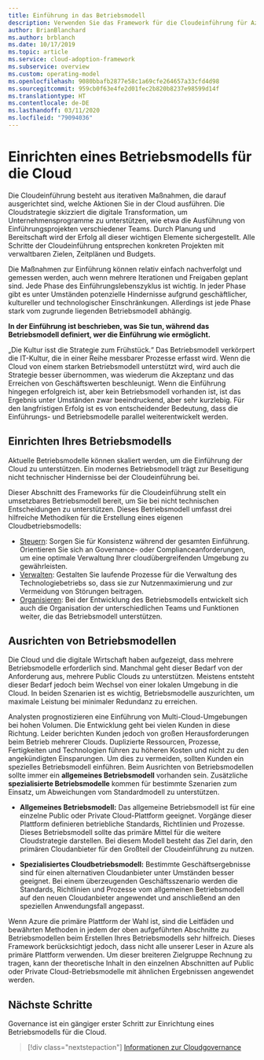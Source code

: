 ```yaml
---
title: Einführung in das Betriebsmodell
description: Verwenden Sie das Framework für die Cloudeinführung für Azure, um zu erfahren, wie Sie ein Betriebsmodell für die Cloud einrichten können.
author: BrianBlanchard
ms.author: brblanch
ms.date: 10/17/2019
ms.topic: article
ms.service: cloud-adoption-framework
ms.subservice: overview
ms.custom: operating-model
ms.openlocfilehash: 9080bbafb2877e58c1a69cfe264657a33cfd4d98
ms.sourcegitcommit: 959cb0f63e4fe2d01fec2b820b8237e98599d14f
ms.translationtype: HT
ms.contentlocale: de-DE
ms.lasthandoff: 03/11/2020
ms.locfileid: "79094036"
---
```

# <a name="establish-an-operating-model-for-the-cloud"></a>Einrichten eines Betriebsmodells für die Cloud

Die Cloudeinführung besteht aus iterativen Maßnahmen, die darauf ausgerichtet sind, welche Aktionen Sie in der Cloud ausführen. Die Cloudstrategie skizziert die digitale Transformation, um Unternehmensprogramme zu unterstützen, wie etwa die Ausführung von Einführungsprojekten verschiedener Teams. Durch Planung und Bereitschaft wird der Erfolg all dieser wichtigen Elemente sichergestellt. Alle Schritte der Cloudeinführung entsprechen konkreten Projekten mit verwaltbaren Zielen, Zeitplänen und Budgets.

Die Maßnahmen zur Einführung können relativ einfach nachverfolgt und gemessen werden, auch wenn mehrere Iterationen und Freigaben geplant sind. Jede Phase des Einführungslebenszyklus ist wichtig. In jeder Phase gibt es unter Umständen potenzielle Hindernisse aufgrund geschäftlicher, kultureller und technologischer Einschränkungen. Allerdings ist jede Phase stark vom zugrunde liegenden Betriebsmodell abhängig.

**In der Einführung ist beschrieben, was Sie tun, während das Betriebsmodell definiert, wer die Einführung wie ermöglicht.**

„Die Kultur isst die Strategie zum Frühstück.“ Das Betriebsmodell verkörpert die IT-Kultur, die in einer Reihe messbarer Prozesse erfasst wird. Wenn die Cloud von einem starken Betriebsmodell unterstützt wird, wird auch die Strategie besser übernommen, was wiederum die Akzeptanz und das Erreichen von Geschäftswerten beschleunigt. Wenn die Einführung hingegen erfolgreich ist, aber kein Betriebsmodell vorhanden ist, ist das Ergebnis unter Umständen zwar beeindruckend, aber sehr kurzlebig. Für den langfristigen Erfolg ist es von entscheidender Bedeutung, dass die Einführungs- und Betriebsmodelle parallel weiterentwickelt werden.

## <a name="establish-your-operating-model"></a>Einrichten Ihres Betriebsmodells

Aktuelle Betriebsmodelle können skaliert werden, um die Einführung der Cloud zu unterstützen. Ein modernes Betriebsmodell trägt zur Beseitigung nicht technischer Hindernisse bei der Cloudeinführung bei.

Dieser Abschnitt des Frameworks für die Cloudeinführung stellt ein umsetzbares Betriebsmodell bereit, um Sie bei nicht technischen Entscheidungen zu unterstützen. Dieses Betriebsmodell umfasst drei hilfreiche Methodiken für die Erstellung eines eigenen Cloudbetriebsmodells:

- [Steuern](../govern/index.md): Sorgen Sie für Konsistenz während der gesamten Einführung. Orientieren Sie sich an Governance- oder Complianceanforderungen, um eine optimale Verwaltung Ihrer cloudübergreifenden Umgebung zu gewährleisten.
- [Verwalten](../manage/index.md): Gestalten Sie laufende Prozesse für die Verwaltung des Technologiebetriebs so, dass sie zur Nutzenmaximierung und zur Vermeidung von Störungen beitragen.
- [Organisieren](../organize/index.md): Bei der Entwicklung des Betriebsmodells entwickelt sich auch die Organisation der unterschiedlichen Teams und Funktionen weiter, die das Betriebsmodell unterstützen.

## <a name="align-operating-models"></a>Ausrichten von Betriebsmodellen

Die Cloud und die digitale Wirtschaft haben aufgezeigt, dass mehrere Betriebsmodelle erforderlich sind. Manchmal geht dieser Bedarf von der Anforderung aus, mehrere Public Clouds zu unterstützen. Meistens entsteht dieser Bedarf jedoch beim Wechsel von einer lokalen Umgebung in die Cloud. In beiden Szenarien ist es wichtig, Betriebsmodelle auszurichten, um maximale Leistung bei minimaler Redundanz zu erreichen.

Analysten prognostizieren eine Einführung von Multi-Cloud-Umgebungen bei hohen Volumen. Die Entwicklung geht bei vielen Kunden in diese Richtung. Leider berichten Kunden jedoch von großen Herausforderungen beim Betrieb mehrerer Clouds. Duplizierte Ressourcen, Prozesse, Fertigkeiten und Technologien führen zu höheren Kosten und nicht zu den angekündigten Einsparungen. Um dies zu vermeiden, sollten Kunden ein spezielles Betriebsmodell einführen. Beim Ausrichten von Betriebsmodellen sollte immer ein **allgemeines Betriebsmodell** vorhanden sein. Zusätzliche **spezialisierte Betriebsmodelle** kommen für bestimmte Szenarien zum Einsatz, um Abweichungen vom Standardmodell zu unterstützen.

- **Allgemeines Betriebsmodell:** Das allgemeine Betriebsmodell ist für eine einzelne Public oder Private Cloud-Plattform geeignet. Vorgänge dieser Plattform definieren betriebliche Standards, Richtlinien und Prozesse. Dieses Betriebsmodell sollte das primäre Mittel für die weitere Cloudstrategie darstellen. Bei diesem Modell besteht das Ziel darin, den primären Cloudanbieter für den Großteil der Cloudeinführung zu nutzen.

- **Spezialisiertes Cloudbetriebsmodell:** Bestimmte Geschäftsergebnisse sind für einen alternativen Cloudanbieter unter Umständen besser geeignet. Bei einem überzeugenden Geschäftsszenario werden die Standards, Richtlinien und Prozesse vom allgemeinen Betriebsmodell auf den neuen Cloudanbieter angewendet und anschließend an den speziellen Anwendungsfall angepasst.

Wenn Azure die primäre Plattform der Wahl ist, sind die Leitfäden und bewährten Methoden in jedem der oben aufgeführten Abschnitte zu Betriebsmodellen beim Erstellen Ihres Betriebsmodells sehr hilfreich. Dieses Framework berücksichtigt jedoch, dass nicht alle unserer Leser in Azure als primäre Plattform verwenden. Um dieser breiteren Zielgruppe Rechnung zu tragen, kann der theoretische Inhalt in den einzelnen Abschnitten auf Public oder Private Cloud-Betriebsmodelle mit ähnlichen Ergebnissen angewendet werden.

## <a name="next-steps"></a>Nächste Schritte

Governance ist ein gängiger erster Schritt zur Einrichtung eines Betriebsmodells für die Cloud.

> [!div class="nextstepaction"]
> [Informationen zur Cloudgovernance](../govern/index.md)

